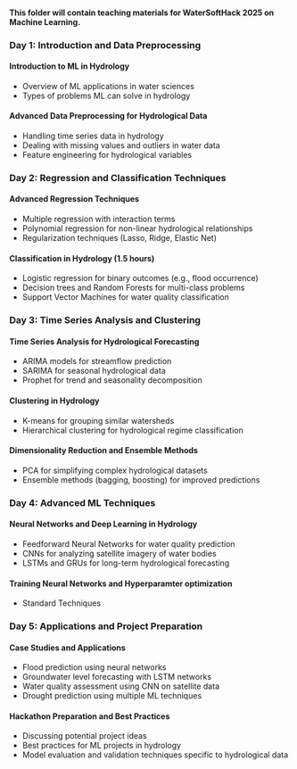 #### This folder will contain teaching materials for WaterSoftHack 2025 on Machine Learning.

### Day 1: Introduction and Data Preprocessing

#### Introduction to ML in Hydrology

- Overview of ML applications in water sciences
- Types of problems ML can solve in hydrology


#### Advanced Data Preprocessing for Hydrological Data 

- Handling time series data in hydrology
- Dealing with missing values and outliers in water data
- Feature engineering for hydrological variables


### Day 2: Regression and Classification Techniques

#### Advanced Regression Techniques 

- Multiple regression with interaction terms
- Polynomial regression for non-linear hydrological relationships
- Regularization techniques (Lasso, Ridge, Elastic Net)


#### Classification in Hydrology (1.5 hours)

- Logistic regression for binary outcomes (e.g., flood occurrence)
- Decision trees and Random Forests for multi-class problems
- Support Vector Machines for water quality classification


### Day 3: Time Series Analysis and Clustering


#### Time Series Analysis for Hydrological Forecasting

- ARIMA models for streamflow prediction
- SARIMA for seasonal hydrological data
- Prophet for trend and seasonality decomposition


#### Clustering in Hydrology

- K-means for grouping similar watersheds
- Hierarchical clustering for hydrological regime classification


#### Dimensionality Reduction and Ensemble Methods

- PCA for simplifying complex hydrological datasets
- Ensemble methods (bagging, boosting) for improved predictions


### Day 4: Advanced ML Techniques


#### Neural Networks and Deep Learning in Hydrology

- Feedforward Neural Networks for water quality prediction
- CNNs for analyzing satellite imagery of water bodies
- LSTMs and GRUs for long-term hydrological forecasting


#### Training Neural Networks and Hyperparamter optimization
- Standard Techniques

### Day 5: Applications and Project Preparation


#### Case Studies and Applications

- Flood prediction using neural networks
- Groundwater level forecasting with LSTM networks
- Water quality assessment using CNN on satellite data
- Drought prediction using multiple ML techniques


#### Hackathon Preparation and Best Practices

- Discussing potential project ideas
- Best practices for ML projects in hydrology
- Model evaluation and validation techniques specific to hydrological data